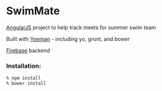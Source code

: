 # SwimMate

[AngularJS](http://www.angularjs.org/) project to help track meets for summer swim team

Built with [Yoeman](http://yeoman.io/) - including yo, grunt, and bower

[Firebase](https://www.firebase.com/) backend

### Installation:
    % npm install
    % bower install
